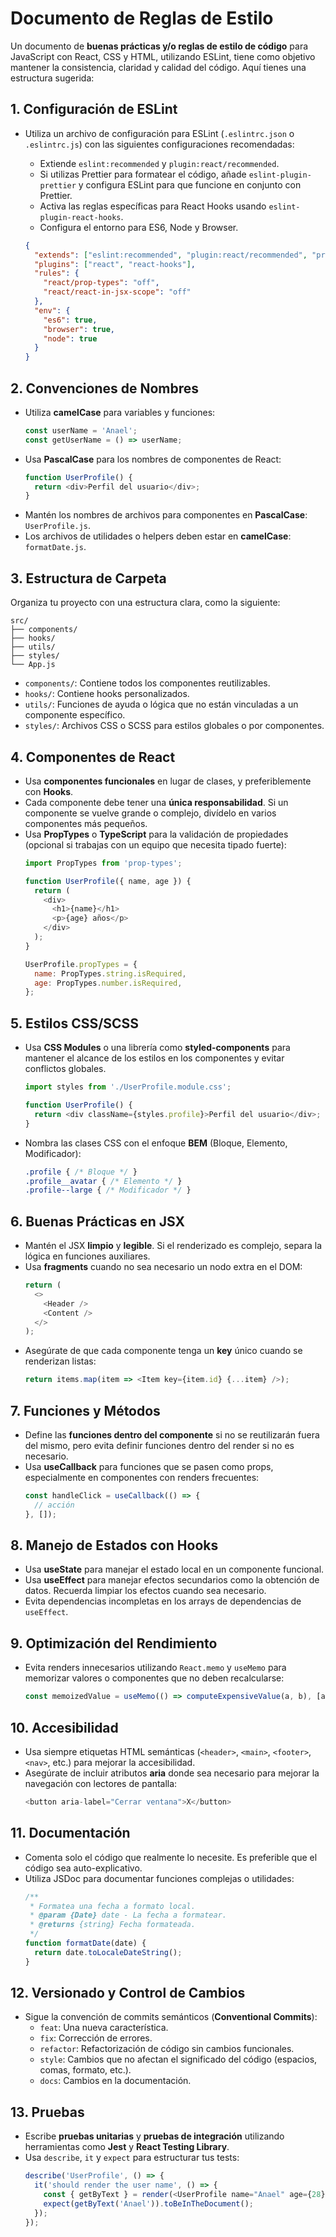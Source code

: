 # Documento de Reglas de Estilo
Un documento de **buenas prácticas y/o reglas de estilo de código** para JavaScript con React, CSS y HTML, utilizando ESLint, tiene como objetivo mantener la consistencia, claridad y calidad del código. Aquí tienes una estructura sugerida:

## 1. **Configuración de ESLint**
   - Utiliza un archivo de configuración para ESLint (`.eslintrc.json` o `.eslintrc.js`) con las siguientes configuraciones recomendadas:
     - Extiende `eslint:recommended` y `plugin:react/recommended`.
     - Si utilizas Prettier para formatear el código, añade `eslint-plugin-prettier` y configura ESLint para que funcione en conjunto con Prettier.
     - Activa las reglas específicas para React Hooks usando `eslint-plugin-react-hooks`.
     - Configura el entorno para ES6, Node y Browser.

     ```json
     {
       "extends": ["eslint:recommended", "plugin:react/recommended", "prettier"],
       "plugins": ["react", "react-hooks"],
       "rules": {
         "react/prop-types": "off",
         "react/react-in-jsx-scope": "off"
       },
       "env": {
         "es6": true,
         "browser": true,
         "node": true
       }
     }
     ```

## 2. **Convenciones de Nombres**
   - Utiliza **camelCase** para variables y funciones:
     ```javascript
     const userName = 'Anael';
     const getUserName = () => userName;
     ```
   - Usa **PascalCase** para los nombres de componentes de React:
     ```javascript
     function UserProfile() {
       return <div>Perfil del usuario</div>;
     }
     ```
   - Mantén los nombres de archivos para componentes en **PascalCase**: `UserProfile.js`.
   - Los archivos de utilidades o helpers deben estar en **camelCase**: `formatDate.js`.

## 3. **Estructura de Carpeta**
   Organiza tu proyecto con una estructura clara, como la siguiente:
   ```
   src/
   ├── components/
   ├── hooks/
   ├── utils/
   ├── styles/
   └── App.js
   ```
   - `components/`: Contiene todos los componentes reutilizables.
   - `hooks/`: Contiene hooks personalizados.
   - `utils/`: Funciones de ayuda o lógica que no están vinculadas a un componente específico.
   - `styles/`: Archivos CSS o SCSS para estilos globales o por componentes.

## 4. **Componentes de React**
   - Usa **componentes funcionales** en lugar de clases, y preferiblemente con **Hooks**.
   - Cada componente debe tener una **única responsabilidad**. Si un componente se vuelve grande o complejo, divídelo en varios componentes más pequeños.
   - Usa **PropTypes** o **TypeScript** para la validación de propiedades (opcional si trabajas con un equipo que necesita tipado fuerte):
     ```javascript
     import PropTypes from 'prop-types';
     
     function UserProfile({ name, age }) {
       return (
         <div>
           <h1>{name}</h1>
           <p>{age} años</p>
         </div>
       );
     }
     
     UserProfile.propTypes = {
       name: PropTypes.string.isRequired,
       age: PropTypes.number.isRequired,
     };
     ```

## 5. **Estilos CSS/SCSS**
   - Usa **CSS Modules** o una librería como **styled-components** para mantener el alcance de los estilos en los componentes y evitar conflictos globales.
     ```javascript
     import styles from './UserProfile.module.css';
     
     function UserProfile() {
       return <div className={styles.profile}>Perfil del usuario</div>;
     }
     ```
   - Nombra las clases CSS con el enfoque **BEM** (Bloque, Elemento, Modificador):
     ```css
     .profile { /* Bloque */ }
     .profile__avatar { /* Elemento */ }
     .profile--large { /* Modificador */ }
     ```

## 6. **Buenas Prácticas en JSX**
   - Mantén el JSX **limpio** y **legible**. Si el renderizado es complejo, separa la lógica en funciones auxiliares.
   - Usa **fragments** cuando no sea necesario un nodo extra en el DOM:
     ```javascript
     return (
       <>
         <Header />
         <Content />
       </>
     );
     ```
   - Asegúrate de que cada componente tenga un **key** único cuando se renderizan listas:
     ```javascript
     return items.map(item => <Item key={item.id} {...item} />);
     ```

## 7. **Funciones y Métodos**
   - Define las **funciones dentro del componente** si no se reutilizarán fuera del mismo, pero evita definir funciones dentro del render si no es necesario.
   - Usa **useCallback** para funciones que se pasen como props, especialmente en componentes con renders frecuentes:
     ```javascript
     const handleClick = useCallback(() => {
       // acción
     }, []);
     ```

## 8. **Manejo de Estados con Hooks**
   - Usa **useState** para manejar el estado local en un componente funcional.
   - Usa **useEffect** para manejar efectos secundarios como la obtención de datos. Recuerda limpiar los efectos cuando sea necesario.
   - Evita dependencias incompletas en los arrays de dependencias de `useEffect`.

## 9. **Optimización del Rendimiento**
   - Evita renders innecesarios utilizando `React.memo` y `useMemo` para memorizar valores o componentes que no deben recalcularse:
     ```javascript
     const memoizedValue = useMemo(() => computeExpensiveValue(a, b), [a, b]);
     ```

## 10. **Accesibilidad**
   - Usa siempre etiquetas HTML semánticas (`<header>`, `<main>`, `<footer>`, `<nav>`, etc.) para mejorar la accesibilidad.
   - Asegúrate de incluir atributos **aria** donde sea necesario para mejorar la navegación con lectores de pantalla:
     ```javascript
     <button aria-label="Cerrar ventana">X</button>
     ```

## 11. **Documentación**
   - Comenta solo el código que realmente lo necesite. Es preferible que el código sea auto-explicativo.
   - Utiliza JSDoc para documentar funciones complejas o utilidades:
     ```javascript
     /**
      * Formatea una fecha a formato local.
      * @param {Date} date - La fecha a formatear.
      * @returns {string} Fecha formateada.
      */
     function formatDate(date) {
       return date.toLocaleDateString();
     }
     ```

## 12. **Versionado y Control de Cambios**
   - Sigue la convención de commits semánticos (**Conventional Commits**):
     - `feat`: Una nueva característica.
     - `fix`: Corrección de errores.
     - `refactor`: Refactorización de código sin cambios funcionales.
     - `style`: Cambios que no afectan el significado del código (espacios, comas, formato, etc.).
     - `docs`: Cambios en la documentación.

## 13. **Pruebas**
   - Escribe **pruebas unitarias** y **pruebas de integración** utilizando herramientas como **Jest** y **React Testing Library**.
   - Usa `describe`, `it` y `expect` para estructurar tus tests:
     ```javascript
     describe('UserProfile', () => {
       it('should render the user name', () => {
         const { getByText } = render(<UserProfile name="Anael" age={28} />);
         expect(getByText('Anael')).toBeInTheDocument();
       });
     });
     ```

